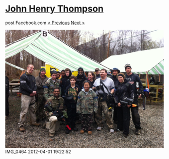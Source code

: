 # [John Henry Thompson](../README.md)
post Facebook.com
[< Previous](2012-10-12-4.md) [Next >](2012-04-01-2.md)

[![](../media/2012-04-01/Paintball-14th-B-day-IMG_0464.jpg)](../README.md)
IMG_0464
2012-04-01 19:22:52